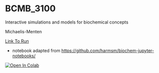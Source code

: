 # BCMB_3100
Interactive simulations and models for biochemical concepts

Michaelis-Menten 

[Link To Run](https://colab.research.google.com/github/DeannaLanier/BCMB_3100/blob/main/Michaels_Menten.ipynb#scrollTo=47d66278-3b28-4862-9250-ed94f325fb99)

* notebook adapted from https://github.com/harmsm/biochem-jupyter-notebooks/


<a href="https://githubtocolab.com/DeannaLanier/BCMB_3100/blob/main/Michaels_Menten.ipynb" target="_parent"><img src="https://colab.research.google.com/assets/colab-badge.svg" alt="Open In Colab"/></a>
